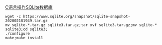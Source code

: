 <a href="https://www.cnblogs.com/buyishi/p/8597541.html" target="_blank">C语言操作SQLite数据库</a><br>
```
wget -c https://www.sqlite.org/snapshot/sqlite-snapshot-202002181949.tar.gz
mv sqlite-*.tar.gz sqlite3.tar.gz;tar xvf sqlite3.tar.gz;mv sqlite-* sqlite3;cd sqlite3;
./configure
make;make install
```
